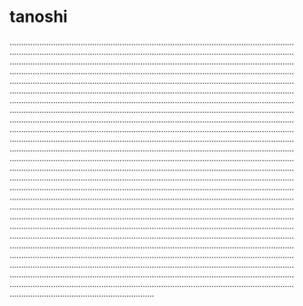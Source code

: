 # tanoshi

.......................................................................................................................................................................................................................................................................................................................................................................................................................................................................................................................................................................................................................................................................................................................................................................................................................................................................................................................................................................................................................................................................................................................................................................................................................................................................................................................................................................................................................................................................................................................................................................................................................................................................................................................................................................................................................................................................................................................................................................................................................................................................................................................................................................................................................................................................................................................................................................................................................................................................................................................................................................................................................................................................................................................................................................................................................................................................................................................................................................................................................................................................................................................................................................................................................................................................................................................................................................................................................